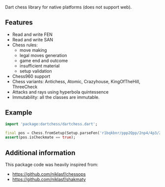 Dart chess library for native platforms (does not support web).

## Features

- Read and write FEN
- Read and write SAN
- Chess rules:
    - move making
    - legal moves generation
    - game end and outcome
    - insufficient material
    - setup validation
- Chess960 support
- Chess variants: Antichess, Atomic, Crazyhouse, KingOfTheHill, ThreeCheck
- Attacks and rays using hyperbola quintessence
- Immutability: all the classes are immutable.

## Example

```dart
import 'package:dartchess/dartchess.dart';

final pos = Chess.fromSetup(Setup.parseFen('r1bqkbnr/ppp2Qpp/2np4/4p3/2B1P3/8/PPPP1PPP/RNB1K1NR b KQkq - 0 4'));
assert(pos.isCheckmate == true);
```

## Additional information

This package code was heavily inspired from:
- https://github.com/niklasf/chessops
- https://github.com/niklasf/shakmaty

